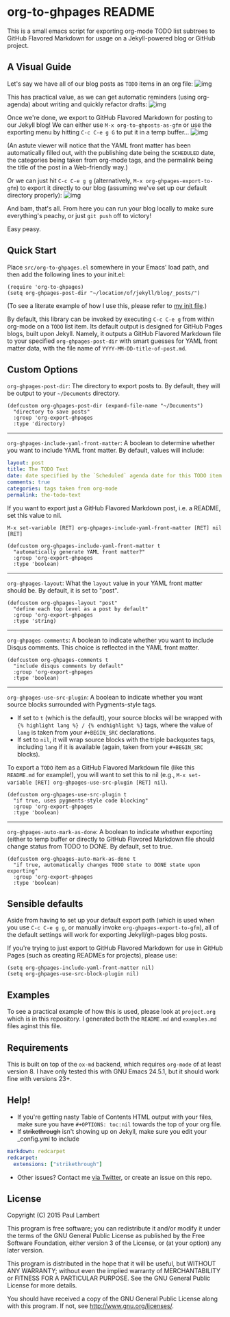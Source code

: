 # org-to-ghpages README

This is a small emacs script for exporting org-mode TODO list subtrees to GitHub Flavored Markdown for usage on a Jekyll-powered blog or GitHub project. 

## A Visual Guide

Let's say we have all of our blog posts as `TODO` items in an org file: 
![img](https://raw.githubusercontent.com/lambertington/org-to-ghpages/master/images/emacs1.png)

This has practical value, as we can get automatic reminders (using org-agenda) about writing and quickly refactor drafts:
![img](https://raw.githubusercontent.com/lambertington/org-to-ghpages/master/images/emacs2.png)

Once we're done, we export to GitHub Flavored Markdown for posting to our Jekyll blog! We can either use `M-x org-to-ghposts-as-gfm` or use the exporting menu by hitting `C-c C-e g G` to put it in a temp buffer&#x2026;
![img](https://raw.githubusercontent.com/lambertington/org-to-ghpages/master/images/emacs3.png)

(An astute viewer will notice that the YAML front matter has been automatically filled out, with the publishing date being the `SCHEDULED` date, the categories being taken from org-mode tags, and the permalink being the title of the post in a Web-friendly way.)

Or we can just hit `C-c C-e g g` (alternatively, `M-x org-ghpages-export-to-gfm`) to export it directly to our blog (assuming we've set up our default directory properly):
![img](https://raw.githubusercontent.com/lambertington/org-to-ghpages/master/images/emacs4.png)

And bam, that's all. From here you can run your blog locally to make sure everything's peachy, or just `git push` off to victory!

Easy peasy.

## Quick Start

Place `src/org-to-ghpages.el` somewhere in your Emacs' load path, and then add the following lines to your init.el:

```common-lisp
(require 'org-to-ghpages)
(setq org-ghpages-post-dir "~/location/of/jekyll/blog/_posts/")
```

(To see a literate example of how I use this, please refer to [my init file](https://github.com/lambertington/dotfiles/blob/master/emacs.d/lambert-config.org#external-scripts).)

By default, this library can be invoked by executing `C-c C-e g` from within org-mode on a `TODO` list item. Its default output is designed for GitHub Pages blogs, built upon Jekyll. Namely, it outputs a GitHub Flavored Markdown file to your specified `org-ghpages-post-dir` with smart guesses for YAML front matter data, with the file name of `YYYY-MM-DD-title-of-post.md`. 

## Custom Options

`org-ghpages-post-dir`: The directory to export posts to. By default, they will be output to your `~/Documents` directory.

```common-lisp
(defcustom org-ghpages-post-dir (expand-file-name "~/Documents")
  "directory to save posts"
  :group 'org-export-ghpages
  :type 'directory)
```

---

`org-ghpages-include-yaml-front-matter`: A boolean to determine whether you want to include YAML front matter. By default, values will include:

```yaml
layout: post
title: The TODO Text
date: date specified by the `Scheduled` agenda date for this TODO item
comments: true
categories: tags taken from org-mode
permalink: the-todo-text
```

If you want to export just a GitHub Flavored Markdown post, i.e. a README, set this value to nil.

`M-x set-variable [RET] org-ghpages-include-yaml-front-matter [RET] nil [RET]`

```common-lisp
(defcustom org-ghpages-include-yaml-front-matter t
  "automatically generate YAML front matter?"
  :group 'org-export-ghpages
  :type 'boolean)
```

---

`org-ghpages-layout`: What the `layout` value in your YAML front matter should be. By default, it is set to "post".

```common-lisp
(defcustom org-ghpages-layout "post"
  "define each top level as a post by default"
  :group 'org-export-ghpages
  :type 'string)
```

---

`org-ghpages-comments`: A boolean to indicate whether you want to include Disqus comments. This choice is reflected in the YAML front matter.

```common-lisp
(defcustom org-ghpages-comments t
  "include disqus comments by default"
  :group 'org-export-ghpages
  :type 'boolean)
```

---

`org-ghpages-use-src-plugin`: A boolean to indicate whether you want source blocks surrounded with Pygments-style tags. 
-   If set to `t` (which is the default), your source blocks will be wrapped with `{% highlight lang %} / {% endhighlight %}` tags, where the value of `lang` is taken from your `#+BEGIN_SRC` declarations.
-   If set to `nil`, it will wrap source blocks with the triple backquotes tags, including `lang` if it is available (again, taken from your `#+BEGIN_SRC` blocks).

To export a `TODO` item as a GitHub Flavored Markdown file (like this `README.md` for example!), you will want to set this to nil (e.g., `M-x set-variable [RET] org-ghpages-use-src-plugin [RET] nil`).

```common-lisp
(defcustom org-ghpages-use-src-plugin t
  "if true, uses pygments-style code blocking"
  :group 'org-export-ghpages
  :type 'boolean)
```

---

`org-ghpages-auto-mark-as-done`: A boolean to indicate whether exporting (either to temp buffer or directly to GitHub Flavored Markdown file should change status from TODO to DONE. By default, set to true.

```common-lisp
(defcustom org-ghpages-auto-mark-as-done t
  "if true, automatically changes TODO state to DONE state upon exporting"
  :group 'org-export-ghpages
  :type 'boolean)
```

## Sensible defaults

Aside from having to set up your default export path (which is used when you use `C-c C-e g g`, or manually invoke `org-ghpages-export-to-gfm`), all of the default settings will work for exporting Jekyll/gh-pages blog posts. 

If you're trying to just export to GitHub Flavored Markdown for use in GitHub Pages (such as creating READMEs for projects), please use:

```common-lisp
(setq org-ghpages-include-yaml-front-matter nil)
(setq org-ghpages-use-src-block-plugin nil)
```

## Examples

To see a practical example of how this is used, please look at `project.org` which is in this repository. I generated both the `README.md` and `examples.md` files aginst this file.

## Requirements

This is built on top of the `ox-md` backend, which requires `org-mode` of at least version 8. I have only tested this with GNU Emacs 24.5.1, but it should work fine with versions 23+.

## Help!

-   If you're getting nasty Table of Contents HTML output with your files, make sure you have `#+OPTIONS: toc:nil` towards the top of your org file.
-   If ~~strikethrough~~ isn't showing up on Jekyll, make sure you edit your \_config.yml to include

```yaml
markdown: redcarpet
redcarpet:
  extensions: ["strikethrough"]
```

-   Other issues? Contact me [via Twitter](https://twitter.com/lambertington), or create an issue on this repo.

## License

Copyright (C) 2015 Paul Lambert

This program is free software; you can redistribute it and/or modify
it under the terms of the GNU General Public License as published by
the Free Software Foundation, either version 3 of the License, or
(at your option) any later version.

This program is distributed in the hope that it will be useful,
but WITHOUT ANY WARRANTY; without even the implied warranty of
MERCHANTABILITY or FITNESS FOR A PARTICULAR PURPOSE.  See the
GNU General Public License for more details.

You should have received a copy of the GNU General Public License
along with this program.  If not, see <http://www.gnu.org/licenses/>.
